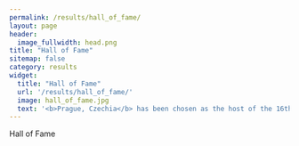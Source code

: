 ```yaml
---
permalink: /results/hall_of_fame/
layout: page
header:
  image_fullwidth: head.png
title: "Hall of Fame"
sitemap: false
category: results
widget:
  title: "Hall of Fame"
  url: '/results/hall_of_fame/'
  image: hall_of_fame.jpg
  text: '<b>Prague, Czechia</b> has been chosen as the host of the 16th International Linguistics Olympiad on July 26-30th, 2018. You can find the official website <a href="http://iol.ff.cuni.cz/">here</a>.'
---
```


Hall of Fame